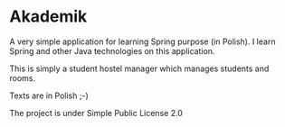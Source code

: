 Akademik
========

A very simple application for learning Spring purpose (in Polish). I learn Spring and other Java technologies on this application.

This is simply a student hostel manager which manages students and rooms.

Texts are in Polish ;-)

The project is under Simple Public License 2.0
